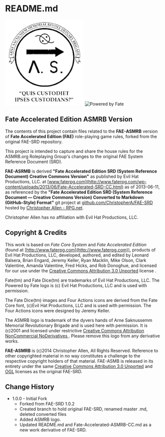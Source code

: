# README.md

![ASMRB Logo](./images/asmrb.gif)
![Powered by Fate](./images/poweredbyfatelight.svg)

## Fate Accelerated Edition ASMRB Version

The contents of this project contain files related to the **FAE-ASMRB** version of **Fate Accelerated Edition (FAE)** role-playing game rules, forked from the original FAE-SRD repository.

This project is intended to capture and share the house rules for the ASMRB.org Roleplaying Group's changes to the original FAE System Reference Document (SRD).

**FAE-ASRMB** is derived **"Fate Accelerated Edition SRD (System Reference Document) Creative Commons Version"** as published by Evil Hat Productions, LLC. at [www.faterpg.com](http://www.faterpg.com/wp-content/uploads/2013/06/Fate-Accelerated-SRD-CC.html) as of 2013-06-11, as referenced by the **"Fate Accelerated Edition SRD (System Reference Document — Creative Commons Version) Converted to Markdown (GitHub-Style) Format"** git project at [github.com/ChristopherA/FAE-SRD](http://github.com/ChristopherA/FAE-SRD) hosted by [Christopher Allen - RPG.net](mailto:ChristopherA@RPG.net).

Christopher Allen has no affiliation with Evil Hat Productions, LLC.

## Copyright & Credits

This work is based on _Fate Core System_ and _Fate Accelerated Edition_ (found at [http://www.faterpg.com](http://www.faterpg.com)), products of Evil Hat Productions, LLC, developed, authored, and edited by Leonard Balsera, Brian Engard, Jeremy Keller, Ryan Macklin, Mike Olson, Clark Valentine, Amanda Valentine, Fred Hicks, and Rob Donoghue, and licensed for our use under the [Creative Commons Attribution 3.0 Unported](http://creativecommons.org/licenses/by/3.0/) license .

Fate(tm) and Fate Dice(tm) are trademarks of Evil Hat Productions, LLC. The Powered by Fate logo is (c) Evil Hat Productions, LLC and is used with permission.

The Fate Dice(tm) images and Four Actions icons are derived from the Fate Core font, (c)Evil Hat Productions, LLC and is used with permission. The Four Actions icons were designed by Jeremy Keller.

The ASMRB logo is trademark of the dyvers hands of Arne Saknussemm Memorial Revolutionary Brigade and is used here with permission. It is  (c)2001 and licensed under restrictive [Creative Commons Attribution NonCommercial NoDerivatives ](http://creativecommons.org/licenses/by-nc-nd/4.0/). Please remove this logo from any derivative works.

**FAE-ASMRB** is (c)2014 Christopher Allen, All Rights Reserved. Reference to other copyrighted material in no way constitutes a challenge to the respective copyright holders of that material. FAE-ASMB is released in its entirety under the same [Creative Commons Attribution 3.0 Unported](http://creativecommons.org/licenses/by/3.0/) and [OGL](http://www.faterpg.com/licensing/licensing-fate-ogl/) licenses as the original FAE-SRD.

## Change History

* 1.0.0 - Initial Fork
  * Forked from FAE-SRD 1.0.2
  * Created branch to hold original FAE-SRD, renamed master .md, deleted converted files
  * Added ASMRB logo.
  * Updated README.md and Fate-Accelerated-ASMRB-CC.md as a new work derivative of FAE-SRD.
